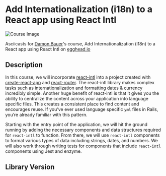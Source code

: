 # Add Internationalization (i18n) to a React app using React Intl

![Course Image](https://d2eip9sf3oo6c2.cloudfront.net/series/square_covers/000/000/124/thumb/EGH_React_i18n.png)

Asciicasts for [Damon Bauer](https://egghead.io/instructors/damon-bauer)'s course, Add Internationalization (i18n) to a React app using React Intl on [egghead.io](https://egghead.io//courses/add-internationalization-i18n-to-a-react-app-using-react-intl)

## Description
In this course, we will incorporate [react-intl](https://github.com/yahoo/react-intl) into a project created with [create-react-app](https://github.com/facebookincubator/create-react-app) and [react-router](https://github.com/ReactTraining/react-router). The react-intl library makes complex tasks such as internationalization and formatting dates & currency incredibly simple. Another huge benefit of react-intl is that it gives you the ability to centralize the content across your application into language specific files. This creates a consistent place to find content and encourages reuse. If you’ve ever used language specific `yml` files in Rails, you’re already familiar with this pattern.

Starting with the entry point of the application, we will hit the ground running by adding the necessary components and data structures required for `react-intl` to function. From there, we will use `react-intl` components to format various types of data including strings, dates, and numbers. We will also work through writing tests for components that include `react-intl` components using Jest and enzyme.

## Library Version
